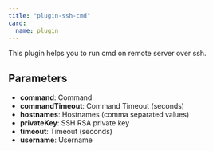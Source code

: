 ```yaml
---
title: "plugin-ssh-cmd"
card:
  name: plugin
---
```


This plugin helps you to run cmd on remote server over ssh.

## Parameters

* **command**: Command
* **commandTimeout**: Command Timeout (seconds)
* **hostnames**: Hostnames (comma separated values)
* **privateKey**: SSH RSA private key
* **timeout**: Timeout (seconds)
* **username**: Username



